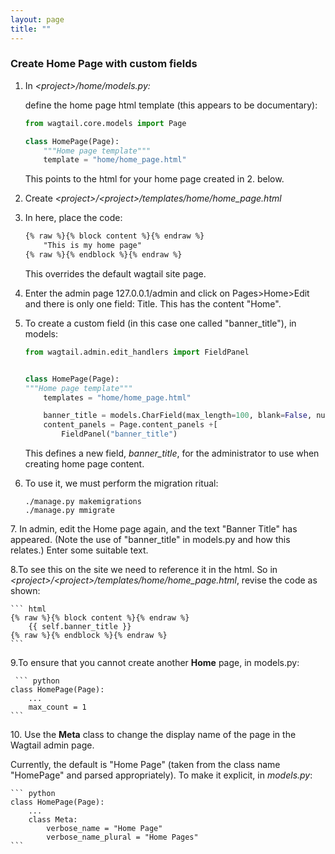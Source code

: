 ```yaml
---
layout: page
title: ""
---
```



### Create Home Page with custom fields

1. In *\<project\>/home/models.py:*

    define the home page html template (this appears to be documentary):

    ``` python
    from wagtail.core.models import Page

    class HomePage(Page):
        """Home page template"""
        template = "home/home_page.html"
    ```

    This points to the html for your home page created in 2. below.

2. Create *\<project\>/\<project\>/templates/home/home\_page.html*

3. In here, place the code:

    ``` html
    {% raw %}{% block content %}{% endraw %}
        "This is my home page"
    {% raw %}{% endblock %}{% endraw %}
    ```

    This overrides the default wagtail site page.

4. Enter the admin page 127.0.0.1/admin and click on Pages\>Home\>Edit and there is only one field: Title. This has the content "Home".

5. To create a custom field (in this case one called "banner\_title"),
    in models:

    ``` python
    from wagtail.admin.edit_handlers import FieldPanel


    class HomePage(Page):
    """Home page template"""
        templates = "home/home_page.html"

        banner_title = models.CharField(max_length=100, blank=False, null=True)
        content_panels = Page.content_panels +[
            FieldPanel("banner_title")
    ```

    This defines a new field, *banner\_title*, for the administrator to use when creating home page content.

6.  To use it, we must perform the migration ritual:

    ``` console
    ./manage.py makemigrations
    ./manage.py mmigrate
    ```

​7. In admin, edit the Home page again, and the text "Banner Title" has appeared. (Note the use of "banner\_title" in models.py and how this relates.) Enter some suitable text.

8.To see this on the site we need to reference it in the html. So in *\<project\>/\<project\>/templates/home/home\_page.html*, revise the code as shown:

    ``` html
    {% raw %}{% block content %}{% endraw %}
        {{ self.banner_title }}
    {% raw %}{% endblock %}{% endraw %}
    ```

9.To ensure that you cannot create another **Home** page, in models.py:

     ``` python
    class HomePage(Page):
        ...
        max_count = 1
    ```

​10. Use the **Meta** class to change the display name of the page in the Wagtail admin page.

Currently, the default is "Home Page" (taken from the class name "HomePage" and parsed appropriately). To make it explicit, in *models.py*:

    ``` python
    class HomePage(Page):
        ...
        class Meta:
            verbose_name = "Home Page"
            verbose_name_plural = "Home Pages"
    ```
